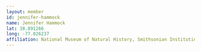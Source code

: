 ```yaml
---
layout: member
id: jennifer-hammock
name: Jennifer Hammock
lat: 38.891266
long: -77.026237
affiliation: National Museum of Natural History, Smithsonian Institution, Washington DC, USA
---
```




